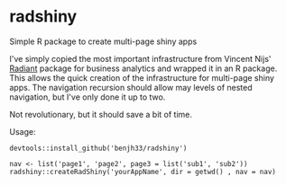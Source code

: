 # radshiny
Simple R package to create multi-page shiny apps

I've simply copied the most important infrastructure from Vincent Nijs' [Radiant](https://github.com/vnijs/radiant) package for business analytics and wrapped it in an R package. This allows the quick creation of the infrastructure for multi-page shiny apps. The navigation recursion should allow may levels of nested navigation, but I've only done it up to two.

Not revolutionary, but it should save a bit of time.

Usage:

```
devtools::install_github('benjh33/radshiny')

nav <- list('page1', 'page2', page3 = list('sub1', 'sub2'))
radshiny::createRadShiny('yourAppName', dir = getwd() , nav = nav)
```


